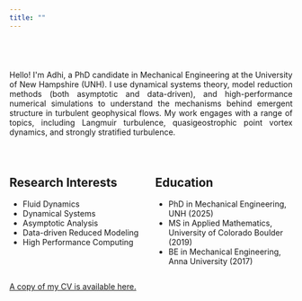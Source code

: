 ```yaml
---
title: ""
---
```


<style>
  /* Inline styles for a two-column layout and short bio */
  .short-bio {
    margin-top: 70px;
    margin-bottom: 40px;
    font-style: none;
  }
  .flex-container {
    display: flex;
    flex-wrap: wrap;
    gap: 15px;
  }
  .flex-column {
    flex: 1 1 45%;
  }
</style>

<h1></h1>

<!-- Short Bio Section -->
<section class="short-bio">
  <p style="text-align: justify;">
    Hello! I'm Adhi, a PhD candidate in Mechanical Engineering at the University of New Hampshire (UNH).
    I use dynamical systems theory, model reduction methods (both asymptotic and data-driven), and high-performance numerical simulations to understand the
    mechanisms behind emergent structure in turbulent geophysical flows. My work engages with a range of topics, including Langmuir turbulence, quasigeostrophic
    point vortex dynamics, and strongly stratified turbulence.
  </p>
</section>

<!-- Two-Column Layout for Research Interests and Education -->
<div class="flex-container">
  <!-- Left Column: Research Interests -->
  <div class="flex-column">
    <h2 style="text-align: left;">Research Interests</h2>
    <ul>
      <li>Fluid Dynamics</li>
      <li>Dynamical Systems</li>
      <li>Asymptotic Analysis</li>
      <li>Data-driven Reduced Modeling</li>
      <li>High Performance Computing</li>
    </ul>
  </div>

  <!-- Right Column: Education -->
  <div class="flex-column">
    <h2>Education</h2>
    <ul>
      <li>PhD in Mechanical Engineering, UNH (2025)</li>
      <li>MS in Applied Mathematics, University of Colorado Boulder (2019)</li>
      <li>BE in Mechanical Engineering, Anna University (2017)</li>
    </ul>
  </div>
</div>

<!-- CV Download Link -->
<section class="cv-link">
  <p>
    <a href="/cv/Sivakumar_Curriculum_Vitae.pdf" target="_blank">A copy of my CV is available here.</a>
  </p>
</section>
